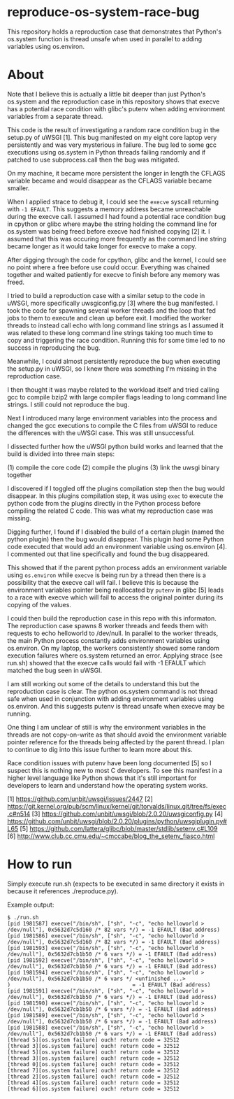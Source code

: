 # reproduce-os-system-race-bug

This repository holds a reproduction case that demonstrates that Python's
os.system function is thread unsafe when used in parallel to adding variables
using os.environ.

# About

Note that I believe this is actually a little bit deeper than just Python's
os.system and the reproduction case in this repository shows that execve has
a potential race condition with glibc's putenv when adding environment variables
from a separate thread.

This code is the result of investigating a random race condition bug in the
setup.py of uWSGI [1]. This bug manifested on my eight core laptop very
persistently and was very mysterious in failure. The bug led to some gcc
executions using os.system in Python threads failing randomly and if patched
to use subprocess.call then the bug was mitigated.

On my machine, it became more persistent the longer in length the CFLAGS
variable became and would disappear as the CFLAGS variable became smaller.

When I applied strace to debug it, I could see the `execve` syscall returning
with `-1 EFAULT`. This suggests a memory address became unreachable during the
execve call. I assumed I had found a potential race condition bug in cpython or
glibc where maybe the string holding the command line for os.system was being
freed before execve had finished copying [2] it. I assumed that this was
occuring more frequently as the command line string became longer as it would
take longer for execve to make a copy.

After digging through the code for cpython, glibc and the kernel, I could see
no point where a free before use could occur. Everything was chained together
and waited patiently for execve to finish before any memory was freed.

I tried to build a reproduction case with a similar setup to the code in uWSGI,
more specifically uwsgiconfig.py [3] where the bug manifested. I took the code
for spawning several worker threads and the loop that fed jobs to them to
execute and clean up before exit. I modified the worker threads to instead call
echo with long command line strings as I assumed it was related to these long
command line strings taking too much time to copy and triggering the race
condition. Running this for some time led to no success in reproducing the bug.

Meanwhile, I could almost persistently reproduce the bug when executing the
setup.py in uWSGI, so I knew there was something I'm missing in the reproduction
case.

I then thought it was maybe related to the workload itself and tried calling gcc
to compile bzip2 with large compiler flags leading to long command line strings.
I still could not reproduce the bug.

Next I introduced many large environment variables into the process and changed
the gcc executions to compile the C files from uWSGI to reduce the differences
with the uWSGI case. This was still unsuccessful.

I dissected further how the uWSGI python build works and learned that the build
is divided into three main steps:

  (1) compile the core code
  (2) compile the plugins
  (3) link the uwsgi binary together

I discovered if I toggled off the plugins compilation step then the bug would
disappear. In this plugins compilation step, it was using `exec` to execute the
python code from the plugins directly in the Python process before compiling
the related C code. This was what my reproduction case was missing.

Digging further, I found if I disabled the build of a certain plugin (named the
python plugin) then the bug would disappear. This plugin had some Python code
executed that would add an environment variable using os.environ [4]. I
commented out that line specifically and found the bug disappeared.

This showed that if the parent python process adds an environment variable
using `os.environ` while `execve` is being run by a thread then there is a
possibility that the execve call will fail. I believe this is because the
environment variables pointer being reallocated by `putenv` in glibc [5] leads
to a race with execve which will fail to access the original pointer during
its copying of the values.

I could then build the reproduction case in this repo with this informaton.
The reproduction case spawns 8 worker threads and feeds them with requests to
echo helloworld to /dev/null. In parallel to the worker threads, the main Python
process constantly adds environment variables using os.environ. On my laptop,
the workers consistently showed some random execution failures where os.system
returned an error. Applying strace (see run.sh) showed that the execve calls
would fail with -1 EFAULT which matched the bug seen in uWSGI.

I am still working out some of the details to understand this but the
reproduction case is clear. The python os.system command is not thread safe
when used in conjunction with adding environment variables using os.environ.
And this suggests putenv is thread unsafe when execve may be running.

One thing I am unclear of still is why the environment variables in the
threads are not copy-on-write as that should avoid the environment variable
pointer reference for the threads being affected by the parent thread. I
plan to continue to dig into this issue further to learn more about this.

Race condition issues with putenv have been long documented [5] so I suspect
this is nothing new to most C developers. To see this manifest in a higher
level language like Python shows that it's still important for developers to
learn and understand how the operating system works.

[1] https://github.com/unbit/uwsgi/issues/2447
[2] https://git.kernel.org/pub/scm/linux/kernel/git/torvalds/linux.git/tree/fs/exec.c#n514
[3] https://github.com/unbit/uwsgi/blob/2.0.20/uwsgiconfig.py
[4] https://github.com/unbit/uwsgi/blob/2.0.20/plugins/python/uwsgiplugin.py#L65
[5] https://github.com/lattera/glibc/blob/master/stdlib/setenv.c#L109
[6] http://www.club.cc.cmu.edu/~cmccabe/blog_the_setenv_fiasco.html

# How to run

Simply execute run.sh (expects to be executed in same directory it exists in because it references ./reproduce.py).

Example output:

```
$ ./run.sh
[pid 1981587] execve("/bin/sh", ["sh", "-c", "echo helloworld > /dev/null"], 0x5632d7c5d160 /* 82 vars */) = -1 EFAULT (Bad address)
[pid 1981586] execve("/bin/sh", ["sh", "-c", "echo helloworld > /dev/null"], 0x5632d7c5d160 /* 82 vars */) = -1 EFAULT (Bad address)
[pid 1981593] execve("/bin/sh", ["sh", "-c", "echo helloworld > /dev/null"], 0x5632d7cb1b50 /* 6 vars */) = -1 EFAULT (Bad address)
[pid 1981592] execve("/bin/sh", ["sh", "-c", "echo helloworld > /dev/null"], 0x5632d7cb1b50 /* 6 vars */) = -1 EFAULT (Bad address)
[pid 1981594] execve("/bin/sh", ["sh", "-c", "echo helloworld > /dev/null"], 0x5632d7cb1b50 /* 6 vars */ <unfinished ...>
)                                       = -1 EFAULT (Bad address)
[pid 1981591] execve("/bin/sh", ["sh", "-c", "echo helloworld > /dev/null"], 0x5632d7cb1b50 /* 6 vars */) = -1 EFAULT (Bad address)
[pid 1981590] execve("/bin/sh", ["sh", "-c", "echo helloworld > /dev/null"], 0x5632d7cb1b50 /* 6 vars */) = -1 EFAULT (Bad address)
[pid 1981589] execve("/bin/sh", ["sh", "-c", "echo helloworld > /dev/null"], 0x5632d7cb1b50 /* 6 vars */) = -1 EFAULT (Bad address)
[pid 1981588] execve("/bin/sh", ["sh", "-c", "echo helloworld > /dev/null"], 0x5632d7cb1b50 /* 6 vars */) = -1 EFAULT (Bad address)
[thread 5][os.system failure] ouch! return code = 32512
[thread 3][os.system failure] ouch! return code = 32512
[thread 5][os.system failure] ouch! return code = 32512
[thread 3][os.system failure] ouch! return code = 32512
[thread 0][os.system failure] ouch! return code = 32512
[thread 7][os.system failure] ouch! return code = 32512
[thread 2][os.system failure] ouch! return code = 32512
[thread 4][os.system failure] ouch! return code = 32512
[thread 6][os.system failure] ouch! return code = 32512
```
